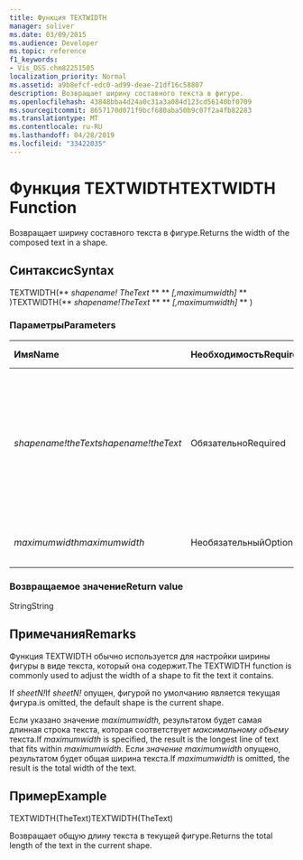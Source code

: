 ```yaml
---
title: Функция TEXTWIDTH
manager: soliver
ms.date: 03/09/2015
ms.audience: Developer
ms.topic: reference
f1_keywords:
- Vis_DSS.chm82251505
localization_priority: Normal
ms.assetid: a9b8efcf-edc0-ad99-deae-21df16c58807
description: Возвращает ширину составного текста в фигуре.
ms.openlocfilehash: 43848bba4d24a0c31a3a084d123cd56140bf0709
ms.sourcegitcommit: 8657170d071f9bcf680aba50b9c07f2a4fb82283
ms.translationtype: MT
ms.contentlocale: ru-RU
ms.lasthandoff: 04/28/2019
ms.locfileid: "33422035"
---
```

# <a name="textwidth-function"></a><span data-ttu-id="a7562-103">Функция TEXTWIDTH</span><span class="sxs-lookup"><span data-stu-id="a7562-103">TEXTWIDTH Function</span></span>

<span data-ttu-id="a7562-104">Возвращает ширину составного текста в фигуре.</span><span class="sxs-lookup"><span data-stu-id="a7562-104">Returns the width of the composed text in a shape.</span></span> 
  
## <a name="syntax"></a><span data-ttu-id="a7562-105">Синтаксис</span><span class="sxs-lookup"><span data-stu-id="a7562-105">Syntax</span></span>

<span data-ttu-id="a7562-106">TEXTWIDTH(\*\* *shapename! TheText* \*\* \*\* *[,maximumwidth]* \*\* )</span><span class="sxs-lookup"><span data-stu-id="a7562-106">TEXTWIDTH(\*\* *shapename!TheText* \*\* \*\* *[,maximumwidth]* \*\* )</span></span> 
  
### <a name="parameters"></a><span data-ttu-id="a7562-107">Параметры</span><span class="sxs-lookup"><span data-stu-id="a7562-107">Parameters</span></span>

|<span data-ttu-id="a7562-108">**Имя**</span><span class="sxs-lookup"><span data-stu-id="a7562-108">**Name**</span></span>|<span data-ttu-id="a7562-109">**Необходимость**</span><span class="sxs-lookup"><span data-stu-id="a7562-109">**Required/Optional**</span></span>|<span data-ttu-id="a7562-110">**Тип данных**</span><span class="sxs-lookup"><span data-stu-id="a7562-110">**Data Type**</span></span>|<span data-ttu-id="a7562-111">**Описание**</span><span class="sxs-lookup"><span data-stu-id="a7562-111">**Description**</span></span>|
|:-----|:-----|:-----|:-----|
| <span data-ttu-id="a7562-112">_shapename!theText_</span><span class="sxs-lookup"><span data-stu-id="a7562-112">_shapename!theText_</span></span> <br/> |<span data-ttu-id="a7562-113">Обязательно</span><span class="sxs-lookup"><span data-stu-id="a7562-113">Required</span></span>  <br/> |<span data-ttu-id="a7562-114">**Строка**</span><span class="sxs-lookup"><span data-stu-id="a7562-114">**String**</span></span> <br/> |<span data-ttu-id="a7562-115">Ссылка на ячейку с именем TheText в целевой фигуре.</span><span class="sxs-lookup"><span data-stu-id="a7562-115">A reference to the cell named TheText in the target shape.</span></span>  <span data-ttu-id="a7562-116">_shapename!_</span><span class="sxs-lookup"><span data-stu-id="a7562-116">_shapename!_</span></span> <span data-ttu-id="a7562-117">— имя фигуры, из которой вы хотите получить текст.</span><span class="sxs-lookup"><span data-stu-id="a7562-117">is the name of the shape from which you want to retrieve the text.</span></span>  <br/> |
| <span data-ttu-id="a7562-118">_maximumwidth_</span><span class="sxs-lookup"><span data-stu-id="a7562-118">_maximumwidth_</span></span> <br/> |<span data-ttu-id="a7562-119">Необязательный</span><span class="sxs-lookup"><span data-stu-id="a7562-119">Optional</span></span>  <br/> |<span data-ttu-id="a7562-120">**Числовой**</span><span class="sxs-lookup"><span data-stu-id="a7562-120">**Numeric**</span></span> <br/> |<span data-ttu-id="a7562-121">Максимальная ширина текстового блока.</span><span class="sxs-lookup"><span data-stu-id="a7562-121">The maximum width of the text block.</span></span>  <br/> |
   
### <a name="return-value"></a><span data-ttu-id="a7562-122">Возвращаемое значение</span><span class="sxs-lookup"><span data-stu-id="a7562-122">Return value</span></span>

<span data-ttu-id="a7562-123">String</span><span class="sxs-lookup"><span data-stu-id="a7562-123">String</span></span>
  
## <a name="remarks"></a><span data-ttu-id="a7562-124">Примечания</span><span class="sxs-lookup"><span data-stu-id="a7562-124">Remarks</span></span>

<span data-ttu-id="a7562-125">Функция TEXTWIDTH обычно используется для настройки ширины фигуры в виде текста, который она содержит.</span><span class="sxs-lookup"><span data-stu-id="a7562-125">The TEXTWIDTH function is commonly used to adjust the width of a shape to fit the text it contains.</span></span>
  
<span data-ttu-id="a7562-126">If  _sheetN!_</span><span class="sxs-lookup"><span data-stu-id="a7562-126">If  _sheetN!_</span></span> <span data-ttu-id="a7562-127">опущен, фигурой по умолчанию является текущая фигура.</span><span class="sxs-lookup"><span data-stu-id="a7562-127">is omitted, the default shape is the current shape.</span></span> 
  
<span data-ttu-id="a7562-128">Если указано значение  _maximumwidth,_ результатом будет самая длинная строка текста, которая соответствует  _максимальному объему_ текста.</span><span class="sxs-lookup"><span data-stu-id="a7562-128">If  _maximumwidth_ is specified, the result is the longest line of text that fits within  _maximumwidth_.</span></span> <span data-ttu-id="a7562-129">Если  _значение maximumwidth_ опущено, результатом будет общая ширина текста.</span><span class="sxs-lookup"><span data-stu-id="a7562-129">If  _maximumwidth_ is omitted, the result is the total width of the text.</span></span> 
  
## <a name="example"></a><span data-ttu-id="a7562-130">Пример</span><span class="sxs-lookup"><span data-stu-id="a7562-130">Example</span></span>

<span data-ttu-id="a7562-131">TEXTWIDTH(TheText)</span><span class="sxs-lookup"><span data-stu-id="a7562-131">TEXTWIDTH(TheText)</span></span> 
  
<span data-ttu-id="a7562-132">Возвращает общую длину текста в текущей фигуре.</span><span class="sxs-lookup"><span data-stu-id="a7562-132">Returns the total length of the text in the current shape.</span></span> 
  

